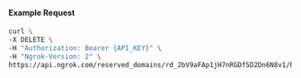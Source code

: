 <!-- Code generated for API Clients. DO NOT EDIT. -->

#### Example Request

```bash
curl \
-X DELETE \
-H "Authorization: Bearer {API_KEY}" \
-H "Ngrok-Version: 2" \
https://api.ngrok.com/reserved_domains/rd_2bV9aFAp1jH7nRGDf5D2Dn6N8v1/https_endpoint_configuration
```
